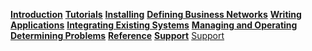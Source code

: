 **[Introduction]({{site.baseurl}}/introduction/introduction.html)**
**[Tutorials]({{site.baseurl}}/tutorials/tutorialindex.html)**
**[Installing]({{site.baseurl}}/installing/prerequisites.html)**
**[Defining Business Networks]({{site.baseurl}}/business-network/businessnetwork.html)**
**[Writing Applications]({{site.baseurl}}/applications/genapp.html)**
**[Integrating Existing Systems]({{site.baseurl}}/integrating/integrating-index.html)**
**[Managing and Operating]({{site.baseurl}}/managing/participant-add.html)**
**[Determining Problems]({{site.baseurl}}/problems/diagnostics.html)**
**[Reference]({{site.baseurl}}/reference/MeetTheModules.html)**
**[Support]({{site.baseurl}}/support/index.html)**
[Support]({{site.baseurl}}/support/index.html)
